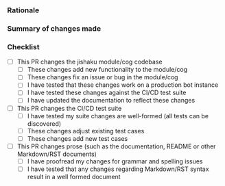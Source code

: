 ### Rationale

<!-- What is the reason behind this change? How does implementing it benefit end users or contributors? -->

### Summary of changes made

<!-- An explanation, in plain English, of your implementation of this change. -->

### Checklist

<!-- To check a box, place an x in the box (with no spaces), like so: [x] -->

- [ ] This PR changes the jishaku module/cog codebase
    - [ ] These changes add new functionality to the module/cog
    - [ ] These changes fix an issue or bug in the module/cog
    - [ ] I have tested that these changes work on a production bot instance
    - [ ] I have tested these changes against the CI/CD test suite
    - [ ] I have updated the documentation to reflect these changes
- [ ] This PR changes the CI/CD test suite
    - [ ] I have tested my suite changes are well-formed (all tests can be discovered)
    - [ ] These changes adjust existing test cases
    - [ ] These changes add new test cases
- [ ] This PR changes prose (such as the documentation, README or other Markdown/RST documents)
    - [ ] I have proofread my changes for grammar and spelling issues
    - [ ] I have tested that any changes regarding Markdown/RST syntax result in a well formed document
